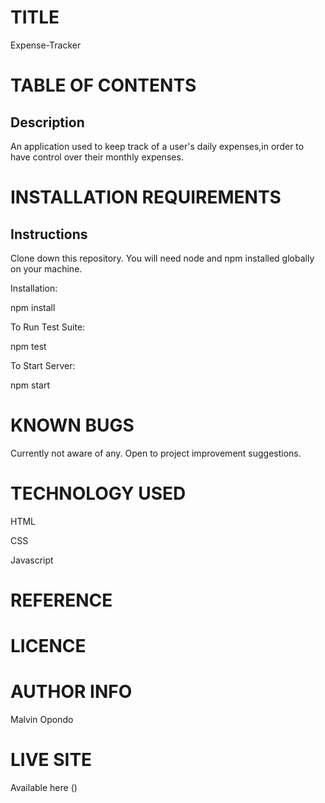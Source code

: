 # TITLE

Expense-Tracker

# TABLE OF CONTENTS
## Description
An application used to keep track of a user's daily expenses,in order to have control over their monthly expenses.

# INSTALLATION REQUIREMENTS
## Instructions
Clone down this repository. You will need node and npm installed globally on your machine.

Installation:

npm install

To Run Test Suite:

npm test

To Start Server:

npm start

# KNOWN BUGS

Currently not aware of any. Open to project improvement suggestions.


# TECHNOLOGY USED
HTML

CSS

Javascript

# REFERENCE

# LICENCE

# AUTHOR INFO
Malvin Opondo

# LIVE SITE
Available here ()
